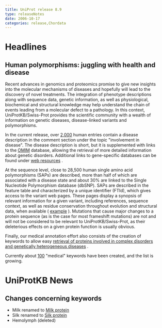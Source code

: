 ```yaml
---
title: UniProt release 8.9
type: releaseNotes
date: 2006-10-17
categories: release,Chordata
---
```


# Headlines

## Human polymorphisms: juggling with health and disease

Recent advances in genomics and proteomics promise to give new insights into the molecular mechanisms of diseases and hopefully will lead to the discovery of novel treatments. The integration of phenotype descriptions along with sequence data, genetic information, as well as physiological, biochemical and structural knowledge may help understand the chain of events leading from a molecular defect to a pathology. In this context, UniProtKB/Swiss-Prot provides the scientific community with a wealth of information on genetic diseases, disease-linked variants and polymorphisms.

In the current release, over [2,000](http://www.uniprot.org/uniprot/?query=topic:disease+organism:9606) human entries contain a disease description in the comment section under the topic "involvement in disease". The disease description is short, but it is supplemented with links to the [OMIM](http://www.ncbi.nlm.nih.gov/entrez/query.fcgi?db=OMIM) database, allowing the retrieval of more detailed information about genetic disorders. Additional links to gene-specific databases can be found under [web resources](http://www.uniprot.org/uniprot/P04637#section_web) .

At the sequence level, close to 28,500 human single amino acid polymorphisms (SAPs) are described, more than half of which are associated with a disease state and about 30% are linked to the Single Nucleotide Polymorphism database (dbSNP). SAPs are described in the feature table and characterized by a unique identifier (FTId), which gives access to the variant web pages. These pages display a synopsis of relevant information for a given variant, including references, sequence context, as well as residue conservation throughout evolution and structural data, when available ( [example](http://expasy.org/cgi-bin/get-sprot-variant.pl?VAR_004939) ). Mutations that cause major changes to a protein sequence (as is the case for most frameshift mutations) are not and will not be considered to be relevant to UniProtKB/Swiss-Prot, as their deleterious effects on a given protein function is usually obvious.

Finally, our medical annotation effort also consists of the creation of keywords to allow easy [retrieval of proteins involved in complex disorders and genetically heterogeneous diseases](http://www.uniprot.org/uniprot/?query=&by=keyword&parent=9995) .

Currently about [100](http://www.uniprot.org/keywords/KW-9995) "medical" keywords have been created, and the list is growing.

  

# UniProtKB News

## Changes concerning keywords

-   Milk renamed to [Milk protein](http://www.uniprot.org/keywords/KW-0494)
-   Silk renamed to [Silk protein](http://www.uniprot.org/keywords/KW-0737)
-   Hemolymph (deleted)
